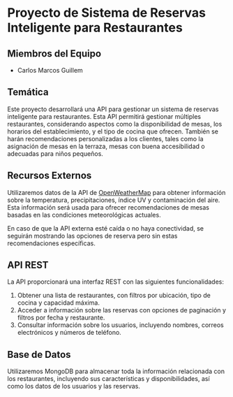 # Proyecto de Sistema de Reservas Inteligente para Restaurantes

## Miembros del Equipo
- Carlos Marcos Guillem

## Temática
Este proyecto desarrollará una API para gestionar un sistema de reservas inteligente para restaurantes. Esta API permitirá gestionar múltiples restaurantes, considerando aspectos como la disponibilidad de mesas, los horarios del establecimiento, y el tipo de cocina que ofrecen. También se harán recomendaciones personalizadas a los clientes, tales como la asignación de mesas en la terraza, mesas con buena accesibilidad o adecuadas para niños pequeños.

## Recursos Externos
Utilizaremos datos de la API de [OpenWeatherMap](https://openweathermap.org) para obtener información sobre la temperatura, precipitaciones, índice UV y contaminación del aire. Esta información será usada para ofrecer recomendaciones de mesas basadas en las condiciones meteorológicas actuales.

En caso de que la API externa esté caída o no haya conectividad, se seguirán mostrando las opciones de reserva pero sin estas recomendaciones específicas.

## API REST
La API proporcionará una interfaz REST con las siguientes funcionalidades:
1. Obtener una lista de restaurantes, con filtros por ubicación, tipo de cocina y capacidad máxima.
2. Acceder a información sobre las reservas con opciones de paginación y filtros por fecha y restaurante.
3. Consultar información sobre los usuarios, incluyendo nombres, correos electrónicos y números de teléfono.

## Base de Datos
Utilizaremos MongoDB para almacenar toda la información relacionada con los restaurantes, incluyendo sus características y disponibilidades, así como los datos de los usuarios y las reservas.
